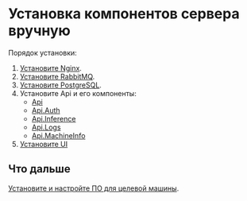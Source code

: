 # Установка компонентов сервера вручную

Порядок установки:
1. [Установите Nginx](https://docs.primo-rpa.ru/primo-rpa/primo-ai-server/installing/linux/server/installing-nginx).
1. [Установите RabbitMQ](https://docs.primo-rpa.ru/primo-rpa/primo-ai-server/installing/linux/server/installing-rabbitmq).
1. [Установите PostgreSQL](https://docs.primo-rpa.ru/primo-rpa/primo-ai-server/installing/linux/server/installing-postgressql).
1. Установите Api и его компоненты:
   - [Api](https://docs.primo-rpa.ru/primo-rpa/primo-ai-server/installing/linux/server/installing-api)
   - [Api.Auth](https://docs.primo-rpa.ru/primo-rpa/primo-ai-server/installing/linux/server/installing-auth)
   - [Api.Inference](https://docs.primo-rpa.ru/primo-rpa/primo-ai-server/installing/linux/server/installing-inference)
   - [Api.Logs](https://docs.primo-rpa.ru/primo-rpa/primo-ai-server/installing/linux/server/installing-logs)
   - [Api.MachineInfo](https://docs.primo-rpa.ru/primo-rpa/primo-ai-server/installing/linux/server/installing-machineinfo)
1. [Установите UI](https://docs.primo-rpa.ru/primo-rpa/primo-ai-server/installing/linux/server/installing-ui)

## Что дальше
[Установите и настройте ПО для целевой машины](https://docs.primo-rpa.ru/primo-rpa/primo-rpa-ai-server/installing/linux/agent).
